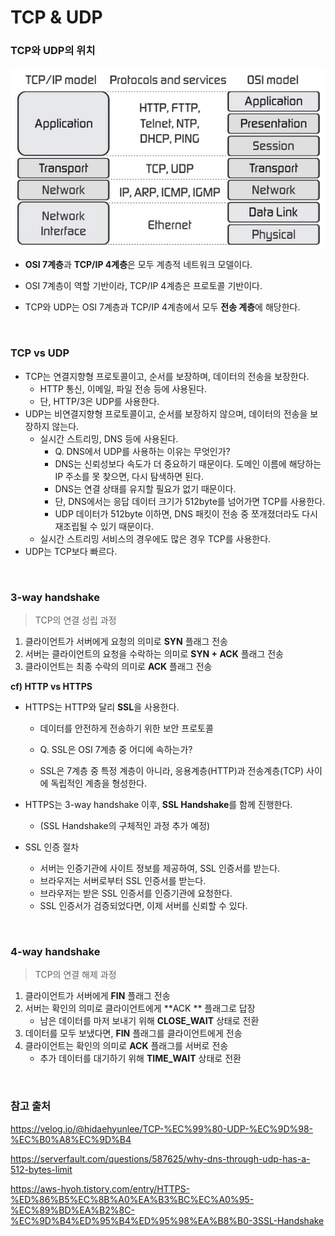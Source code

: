 # TCP & UDP



### TCP와 UDP의 위치

![img](./cs.assets/network_model.png)



- **OSI 7계층**과 **TCP/IP 4계층**은 모두 계층적 네트워크 모델이다.

- OSI 7계층이 역할 기반이라, TCP/IP 4계층은 프로토콜 기반이다.

- TCP와 UDP는 OSI 7계층과 TCP/IP 4계층에서 모두 **전송 계층**에 해당한다.

<br>

### TCP vs UDP

- TCP는 연결지향형 프로토콜이고, 순서를 보장하며, 데이터의 전송을 보장한다.
  - HTTP 통신, 이메일, 파일 전송 등에 사용된다.
  - 단, HTTP/3은 UDP를 사용한다.
- UDP는 비연결지향형 프로토콜이고, 순서를 보장하지 않으며, 데이터의 전송을 보장하지 않는다.
  - 실시간 스트리밍, DNS 등에 사용된다.
    - Q. DNS에서 UDP를 사용하는 이유는 무엇인가?
    - DNS는 신뢰성보다 속도가 더 중요하기 때문이다. 도메인 이름에 해당하는 IP 주소를 못 찾으면, 다시 탐색하면 된다.
    - DNS는 연결 상태를 유지할 필요가 없기 때문이다. 
    - 단, DNS에서는 응답 데이터 크기가 512byte를 넘어가면 TCP를 사용한다.
    - UDP 데이터가 512byte 이하면, DNS 패킷이 전송 중 쪼개졌더라도 다시 재조립될 수 있기 때문이다.
  - 실시간 스트리밍 서비스의 경우에도 많은 경우 TCP를 사용한다.
- UDP는 TCP보다 빠르다.

<br>

### 3-way handshake

> TCP의 연결 성립 과정

1. 클라이언트가 서버에게 요청의 의미로 **SYN** 플래그 전송
2. 서버는 클라이언트의 요청을 수락하는 의미로 **SYN + ACK** 플래그 전송
3. 클라이언트는 최종 수락의 의미로 **ACK** 플래그 전송

**cf) HTTP vs HTTPS**

- HTTPS는 HTTP와 달리 **SSL**을 사용한다. 
  - 데이터를 안전하게 전송하기 위한 보안 프로토콜

  - Q. SSL은 OSI 7계층 중 어디에 속하는가?
  - SSL은 7계층 중 특정 계층이 아니라, 응용계층(HTTP)과 전송계층(TCP) 사이에 독립적인 계층을 형성한다.

- HTTPS는 3-way handshake 이후, **SSL Handshake**를 함께 진행한다.
  - (SSL Handshake의 구체적인 과정 추가 예정)

- SSL 인증 절차
  - 서버는 인증기관에 사이트 정보를 제공하여, SSL 인증서를 받는다.
  - 브라우저는 서버로부터 SSL 인증서를 받는다.
  - 브라우저는 받은 SSL 인증서를 인증기관에 요청한다.
  - SSL 인증서가 검증되었다면, 이제 서버를 신뢰할 수 있다.

<br>

### 4-way handshake

> TCP의 연결 해제 과정

1. 클라이언트가 서버에게 **FIN** 플래그 전송
2. 서버는 확인의 의미로 클라이언트에게 **ACK ** 플래그로 답장
   - 남은 데이터를 마저 보내기 위해 **CLOSE_WAIT** 상태로 전환
3. 데이터를 모두 보냈다면, **FIN** 플래그를 클라이언트에게 전송
4. 클라이언트는 확인의 의미로 **ACK** 플래그를 서버로 전송
   - 추가 데이터를 대기하기 위해 **TIME_WAIT** 상태로 전환

<br>

### 참고 출처

https://velog.io/@hidaehyunlee/TCP-%EC%99%80-UDP-%EC%9D%98-%EC%B0%A8%EC%9D%B4

https://serverfault.com/questions/587625/why-dns-through-udp-has-a-512-bytes-limit

https://aws-hyoh.tistory.com/entry/HTTPS-%ED%86%B5%EC%8B%A0%EA%B3%BC%EC%A0%95-%EC%89%BD%EA%B2%8C-%EC%9D%B4%ED%95%B4%ED%95%98%EA%B8%B0-3SSL-Handshake
